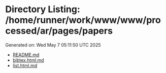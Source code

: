 # Directory Listing: /home/runner/work/www/www/processed/ar/pages/papers
Generated on: Wed May  7 05:11:50 UTC 2025

- [README.md](README.md)
- [bibtex.html.md](bibtex.html.md)
- [list.html.md](list.html.md)

